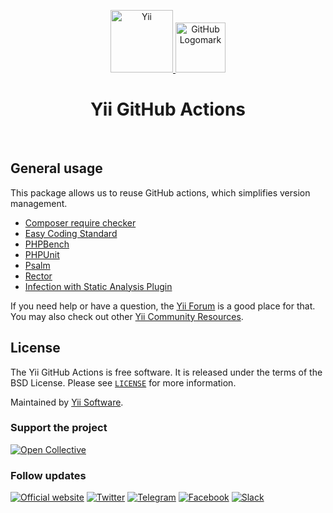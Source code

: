 <p align="center">
    <a href="https://github.com/yiisoft" target="_blank">
        <img src="https://yiisoft.github.io/docs/images/yii_logo.svg" height="100px" alt="Yii">
    </a>
    <a href="https://github.com/" target="_blank">
        <img width="80" height="80" alt="GitHub Logomark" src="https://github.githubassets.com/assets/GitHub-Mark-ea2971cee799.png">
    </a>
    <h1 align="center">Yii GitHub Actions</h1>
    <br>
</p>

## General usage

This package allows us to reuse GitHub actions, which simplifies version management.

- [Composer require checker](docs/composer.md)
- [Easy Coding Standard](docs/ecs.md)
- [PHPBench](docs/php-bench.md)
- [PHPUnit](docs/php-unit.md)
- [Psalm](docs/psalm.md)
- [Rector](docs/rector.md)
- [Infection with Static Analysis Plugin](docs/roave-infection.md)

If you need help or have a question, the [Yii Forum](https://forum.yiiframework.com/c/yii-3-0/63) is a good place for that.
You may also check out other [Yii Community Resources](https://www.yiiframework.com/community).

## License

The Yii GitHub Actions is free software. It is released under the terms of the BSD License.
Please see [`LICENSE`](./LICENSE.md) for more information.

Maintained by [Yii Software](https://www.yiiframework.com/).

### Support the project

[![Open Collective](https://img.shields.io/badge/Open%20Collective-sponsor-7eadf1?logo=open%20collective&logoColor=7eadf1&labelColor=555555)](https://opencollective.com/yiisoft)

### Follow updates

[![Official website](https://img.shields.io/badge/Powered_by-Yii_Framework-green.svg?style=flat)](https://www.yiiframework.com/)
[![Twitter](https://img.shields.io/badge/twitter-follow-1DA1F2?logo=twitter&logoColor=1DA1F2&labelColor=555555?style=flat)](https://twitter.com/yiiframework)
[![Telegram](https://img.shields.io/badge/telegram-join-1DA1F2?style=flat&logo=telegram)](https://t.me/yii3en)
[![Facebook](https://img.shields.io/badge/facebook-join-1DA1F2?style=flat&logo=facebook&logoColor=ffffff)](https://www.facebook.com/groups/yiitalk)
[![Slack](https://img.shields.io/badge/slack-join-1DA1F2?style=flat&logo=slack)](https://yiiframework.com/go/slack)
